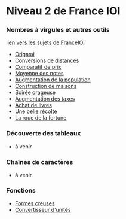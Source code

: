 # Niveau 2 de France IOI

### Nombres à virgules et autres outils
[lien vers les sujets de FranceIOI](http://www.france-ioi.org/algo/chapter.php?idChapter=650)

* [Origami](1-Nombres_virgules/1-origami.html)
* [Conversions de distances](1-Nombres_virgules/2-conversion.html)
* [Comparatif de prix](1-Nombres_virgules/3-comparatif.html)
* [Moyenne des notes](1-Nombres_virgules/4-moyenne.html)
* [Augmentation de la population](1-Nombres_virgules/A1-augmentation.html)
* [Construction de maisons](1-Nombres_virgules/A2-construction.html)
* [Soirée orageuse](1-Nombres_virgules/B1-orage.html)
* [Augmentation des taxes](1-Nombres_virgules/B2-augmentation_taxes.html)
* [Achat de livres](1-Nombres_virgules/C1-achat_livres.html)
* [Une belle récolte](1-Nombres_virgules/C2-récolte.html)
* [La roue de la fortune](1-Nombres_virgules/C3-fortune.html)


### Découverte des tableaux

* à venir

### Chaînes de caractères

* à venir

### Fonctions

* [Formes creuses](4-Fonctions/8-creuses.html)
* [Convertisseur d'unités](4-Fonctions/9-conversions.html)
